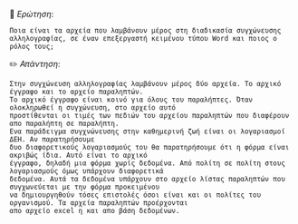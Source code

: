 📌 *Ερώτηση*:  
 
`Ποια είναι τα αρχεία που λαμβάνουν μέρος στη διαδικασία συγχώνευσης αλληλογραφίας, σε έναν
επεξεργαστή κειμένου τύπου Word και ποιος ο ρόλος τους;`
 
✏️ *Απάντηση*: 
 
 
```
Στην συγχώνευση αλληλογραφίας λαμβάνουν μέρος δύο αρχεία. Το αρχικό έγγραφο και το αρχείο παραληπτών.
Το αρχικό έγγραφο είναι κοινό για όλους του παραλήπτες. Όταν ολοκληρωθεί η συγχώνευση, στο αρχείο αυτό
προστίθενται οι τιμές των πεδιών του αρχείου παραληπτών που διαφέρουν απο παραλήπτη σε παραλήπτη. 
Ενα παράδειγμα συγχνώνευσης στην καθημερινή ζωή είναι οι λογαριασμοί ΔΕΗ. Αν παρατηρήσουμε
δυο διαφορετικούς λογαριασμούς του θα παρατηρήσουμε ότι η φόρμα είναι ακριβώς ίδια. Αυτό είναι το αρχικό 
έγγραφο, δηλαδή μια φόρμα χωρίς δεδομένα. Από πολίτη σε πολίτη στους λογαριασμούς όμως υπάρχουν διαφορετικά
δεδομένα. Αυτά τα δεδομένα υπάρχουν στο αρχείο λίστας παραληπτών που συγχωνεύεται με την φόρμα προκειμένου
να δημιουργηθούν τόσες επιστολές όσοι είναι και οι πολίτες του οργανισμού. Τα αρχεία παραληπτών προέρχονται
απο αρχείο excel η και απο βάση δεδομένων.
```
